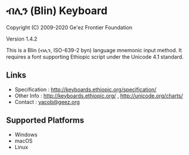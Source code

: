 ብሊን (Blin) Keyboard
====================

Copyright (C) 2009-2020 Ge'ez Frontier Foundation

Version 1.4.2

This is a Blin (ብሊን, ISO-639-2 byn) language mnemonic input method.  It requires a font
supporting Ethiopic script under the Unicode 4.1 standard.

Links
-----

 * Specification :  http://keyboards.ethiopic.org/specification/
 * Other Info    :  http://keyboards.ethiopic.org/ , http://unicode.org/charts/
 * Contact       :  yacob@geez.org
 
Supported Platforms
-------------------
 * Windows
 * macOS
 * Linux
